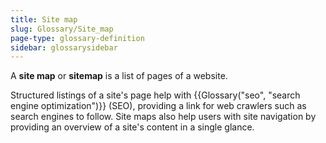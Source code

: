 ```yaml
---
title: Site map
slug: Glossary/Site_map
page-type: glossary-definition
sidebar: glossarysidebar
---
```


A **site map** or **sitemap** is a list of pages of a website.

Structured listings of a site's page help with {{Glossary("seo", "search engine optimization")}} (SEO), providing a link for web crawlers such as search engines to follow. Site maps also help users with site navigation by providing an overview of a site's content in a single glance.
